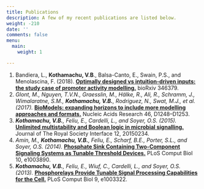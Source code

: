 ```yaml
---
title: Publications
description: A few of my recent publications are listed below.
weight: -210
date: ''
comments: false
menu:
  main:
    weight: 1

---
```

1. Bandiera, L., **Kothamachu, V.B**., Balsa-Canto, E., Swain, P.S., and Menolascina, F. (2018). [**Optimally designed vs intuition-driven inputs: the study case of promoter activity modelling.**](https://www.biorxiv.org/content/early/2018/06/14/346379) bioRxiv 346379.
2. _Glont, M., Nguyen, T.V.N., Graesslin, M., Hälke, R., Ali, R., Schramm, J., Wimalaratne, S.M., **Kothamachu, V.B.**, Rodriguez, N., Swat, M.J., et al. (2017)._ [**BioModels: expanding horizons to include more modelling approaches and formats.**](https://academic.oup.com/nar/article/46/D1/D1248/4584626 "BioModels: expanding horizons to include more modelling approaches and formats.") Nucleic Acids Research 46, D1248–D1253.
3. **_Kothamachu, V.B._**_, Feliu, E., Cardelli, L., and Soyer, O.S. (2015)._ [**Unlimited multistability and Boolean logic in microbial signalling.**](http://rsif.royalsocietypublishing.org/content/12/108/20150234 "Unlimited multistability and Boolean logic in microbial signalling.") Journal of The Royal Society Interface 12, 20150234.
4. _Amin, M., **Kothamachu, V.B.**, Feliu, E., Scharf, B.E., Porter, S.L., and Soyer, O.S. (2014)._  [**Phosphate Sink Containing Two-Component Signaling Systems as Tunable Threshold Devices.**](http://journals.plos.org/ploscompbiol/article?id=10.1371/journal.pcbi.1003890 "Phosphate Sink Containing Two-Component Signaling Systems as Tunable Threshold Devices. ")  PLoS Comput Biol 10, e1003890.
5. **_Kothamachu, V.B._**_, Feliu, E., Wiuf, C., Cardelli, L., and Soyer, O.S. (2013)._ [**Phosphorelays Provide Tunable Signal Processing Capabilities for the Cell.**](http://journals.plos.org/ploscompbiol/article?id=10.1371/journal.pcbi.1003322 "Phosphorelays Provide Tunable Signal Processing Capabilities for the Cell.") PLoS Comput Biol 9, e1003322.